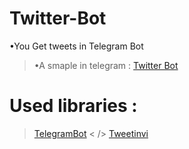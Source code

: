 # Twitter-Bot
•You Get tweets in Telegram Bot
>•A smaple in telegram : [Twitter Bot](https://telegram.me/TwitterRubot)
# Used libraries :
>[TelegramBot](https://github.com/TelegramBots/Telegram.Bot) < />
>[Tweetinvi](https://github.com/linvi/tweetinvi)
